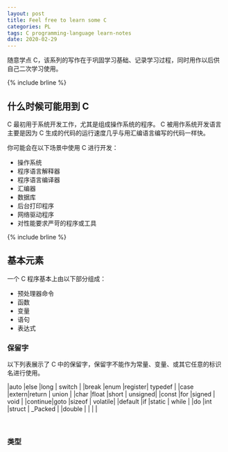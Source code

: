 ```yaml
---
layout: post
title: Feel free to learn some C
categories: PL
tags: C programming-language learn-notes
date: 2020-02-29
---
```


随意学点 C，该系列的写作在于巩固学习基础、记录学习过程，同时用作以后供自己二次学习使用。

{% include brline %}

## 什么时候可能用到 C

C 最初用于系统开发工作，尤其是组成操作系统的程序。
C 被用作系统开发语言主要是因为 C 生成的代码的运行速度几乎与用汇编语言编写的代码一样快。

你可能会在以下场景中使用 C 进行开发：

- 操作系统
- 程序语言解释器
- 程序语言编译器
- 汇编器
- 数据库
- 后台打印程序
- 网络驱动程序
- 对性能要求严苛的程序或工具

{% include brline %}

## 基本元素

一个 C 程序基本上由以下部分组成：

- 预处理器命令
- 函数
- 变量
- 语句
- 表达式

### 保留字

以下列表展示了 C 中的保留字，保留字不能作为常量、变量、或其它任意的标识名进行使用。

|auto    |else  |long    | switch  |
|break   |enum  |register| typedef |
|case    |extern|return  | union   |
|char    |float |short   | unsigned|
|const   |for   |signed  | void    |
|continue|goto  |sizeof  | volatile|
|default |if    |static  | while   |
|do      |int   |struct  | _Packed |
|double  |      |        |         |

<br />

### 类型
